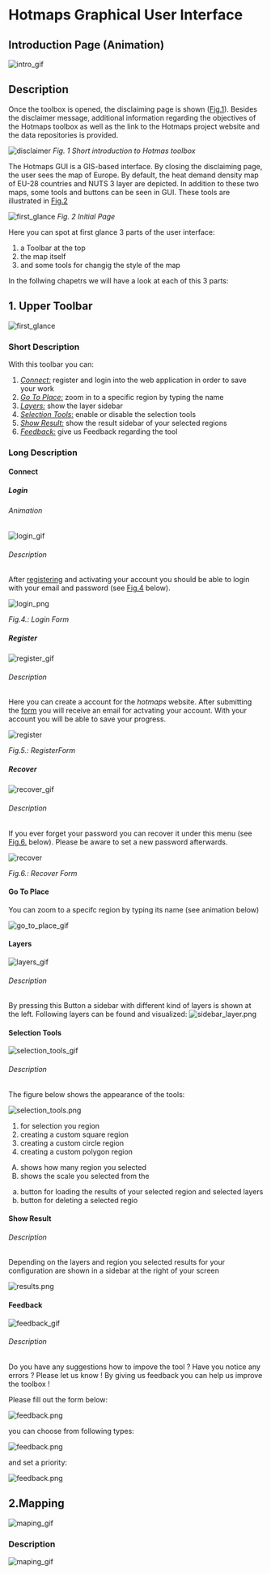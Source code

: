 # Hotmaps Graphical User Interface 
## Introduction Page (Animation)
![intro_gif][intro]

## Description
Once the toolbox is opened, the disclaiming page is shown ([Fig.1](#Fig1)). Besides the disclaimer message, additional information regarding the objectives of the Hotmaps toolbox as well as the link to the Hotmaps project website and the data repositories is provided.

<a name="Fig1">![disclaimer][Fig1] </a>
_Fig. 1 Short introduction to Hotmas toolbox_


The Hotmaps GUI is a GIS-based interface. By closing the disclaiming page, the user sees the map of Europe. By default, the heat demand density map of EU-28 countries and NUTS 3 layer are depicted. In addition to these two maps, some tools and buttons can be seen in GUI. These tools are illustrated in [Fig.2](#Fig2)

<a name="Fig2">![first_glance][Fig2] </a>
_Fig. 2 Initial Page_

Here you can spot at first glance 3 parts of the user interface:
1. a Toolbar at the top
2. the map itself
3. and some tools for changig the style of the map

In the follwing chapetrs we will have a look at each of this 3 parts:

## 1. Upper Toolbar
![first_glance][Fig3] 
### Short Description
With this toolbar you can:
1. [_Connect:_](#connect) register and login into the web application in order to save your work
2. [_Go To Place:_](#go-to-place) zoom in to a specific region by typing the name 
3. [_Layers:_](#layers) show the layer sidebar
4. [_Selection Tools_:](#selection-tool) enable or disable the selection tools
5. [_Show Result:_](#show-result) show the result sidebar of your selected regions
6. [_Feedback:_](#feedback) give us Feedback regarding the tool

### Long Description

#### Connect
##### Login
###### Animation
![login_gif][login_gif]
###### Description
After [registering](#register) and activating your account you should be able to login with your email and password (see [Fig.4](#Fig4) below).

<a name="Fig4">![login_png][login]</a>

_Fig.4.: Login Form_

##### Register
![register_gif][register_gif]
###### Description
Here you can create a account for the _hotmaps_ website. After submitting the [form](#Fig5) you will receive an email for actvating your account. With your account you will be able to save your progress.

<a name="Fig5">![register][register]</a>

_Fig.5.: RegisterForm_

##### Recover
![recover_gif][recover_gif]
###### Description
If you ever forget your password you can recover it under this menu (see [Fig.6.](#Fig6) below). Please be aware to set a new password afterwards. 

<a name="Fig6">![recover][recover]</a>

_Fig.6.: Recover Form_


#### Go To Place
You can zoom to a specifc region by typing its name (see animation below)
 
![go_to_place_gif][go_to_place]

#### Layers
![layers_gif][layers]
###### Description
By pressing this Button a sidebar with different kind of layers is shown at the left.
Following layers can be found and visualized:
![sidebar_layer.png][sidebar]

#### Selection Tools
![selection_tools_gif][selection_tools]
###### Description
The figure below shows the appearance of the tools:

![selection_tools.png][selection_tools_png] 

1. for selection you region
2. creating a custom square region
3. creating a custom circle region
4. creating a custom polygon region

<ol type="A">
<li>shows how many region you selected</li>
<li>shows the scale you selected from the</li>
</ol>

<ol type="a">
<li>button for loading the results of your selected region and selected layers</li>
<li>button for deleting a selected regio</li>
</ol>


#### Show Result
###### Description
Depending on the layers and region you selected results for your configuration are shown in a sidebar at the right of your screen 

![results.png][results]

#### Feedback
![feedback_gif][feedback]
###### Description
Do you have any suggestions how to impove the tool ?
Have you notice any errors ?
Please let us know !
By giving us feedback you can help us improve the toolbox !

Please fill out the form below:

![feedback.png][feedback_png]

you can choose from following types:

![feedback.png][feedback_type]

and set a priority:

![feedback.png][feedback_priority]

## 2.Mapping
![maping_gif][mapping_gif]

### Description
![maping_gif][mapping]

[Fig1]: https://github.com/HotMaps/hotmaps_wiki/blob/master/Images/general_tool_functionalities_and_structure/disclaimer.png

[Fig2]: https://github.com/HotMaps/hotmaps_wiki/blob/master/Images/general_tool_functionalities_and_structure/gui_navigation.png

[intro]: https://github.com/HotMaps/hotmaps_wiki/blob/master/Images/general_tool_functionalities_and_structure/intro.gif

[Fig3]: https://github.com/HotMaps/hotmaps_wiki/blob/master/Images/general_tool_functionalities_and_structure/toolbar_up.png

[feedback]: https://github.com/HotMaps/hotmaps_wiki/blob/master/Images/general_tool_functionalities_and_structure/feedback.gif

[show_result]: https://github.com/HotMaps/hotmaps_wiki/blob/master/Images/general_tool_functionalities_and_structure/show_result.gif

[selection_tools]: https://github.com/HotMaps/hotmaps_wiki/blob/master/Images/general_tool_functionalities_and_structure/selection_tools.gif

[layers]: https://github.com/HotMaps/hotmaps_wiki/blob/master/Images/general_tool_functionalities_and_structure/layers.gif

[go_to_place]: https://github.com/HotMaps/hotmaps_wiki/blob/master/Images/general_tool_functionalities_and_structure/go_to_place.gif

[login_gif]: https://github.com/HotMaps/hotmaps_wiki/blob/master/Images/general_tool_functionalities_and_structure/login.gif

[register_gif]: https://github.com/HotMaps/hotmaps_wiki/blob/master/Images/general_tool_functionalities_and_structure/register.gif

[recover_gif]: https://github.com/HotMaps/hotmaps_wiki/blob/master/Images/general_tool_functionalities_and_structure/recover.gif

[mapping_gif]: https://github.com/HotMaps/hotmaps_wiki/blob/master/Images/general_tool_functionalities_and_structure/mapping.gif

[mapping]: https://github.com/HotMaps/hotmaps_wiki/blob/master/Images/general_tool_functionalities_and_structure/mapping.png

[login]: https://github.com/HotMaps/hotmaps_wiki/blob/master/Images/general_tool_functionalities_and_structure/login.png

[register]: https://github.com/HotMaps/hotmaps_wiki/blob/master/Images/general_tool_functionalities_and_structure/register.png

[recover]: https://github.com/HotMaps/hotmaps_wiki/blob/master/Images/general_tool_functionalities_and_structure/recover.png

[sidebar]: https://github.com/HotMaps/hotmaps_wiki/blob/master/Images/general_tool_functionalities_and_structure/sidebar.png

[results]: https://github.com/HotMaps/hotmaps_wiki/blob/master/Images/general_tool_functionalities_and_structure/results.png

[selection_tools_png]: https://github.com/HotMaps/hotmaps_wiki/blob/master/Images/general_tool_functionalities_and_structure/selection_tools.png

[feedback_png]: https://github.com/HotMaps/hotmaps_wiki/blob/master/Images/general_tool_functionalities_and_structure/feedback.png

[feedback_type]: https://github.com/HotMaps/hotmaps_wiki/blob/master/Images/general_tool_functionalities_and_structure/feedback_type.png

[feedback_priority]: https://github.com/HotMaps/hotmaps_wiki/blob/master/Images/general_tool_functionalities_and_structure/feedback_priority.png
